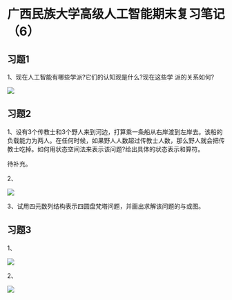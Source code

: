 # 广西民族大学高级人工智能期末复习笔记（6）


## 习题1

1、现在人工智能有哪些学派?它们的认知观是什么?现在这些学 派的关系如何?

![](https://img.gujiakai.cn/i/2023/12/19/p504s4-0.webp)


## 习题2

1、设有3个传教士和3个野人来到河边，打算乘一条船从右岸渡到左岸去。该船的负载能力为两人。在任何时候，如果野人人数超过传教士人数，那么野人就会把传教士吃掉。如何用状态空间法来表示该问题?给出具体的状态表示和算符。

待补充。

2、

![](https://cdn.sa.net/2023/12/19/yXTolS689BNpn32.webp)


3、试用四元数列结构表示四圆盘梵塔问题，并画出求解该问题的与或图。


## 习题3

1、

![](https://img.gujiakai.cn/i/2023/12/19/ouzwwy-0.webp)

2、

![](https://img.gujiakai.cn/i/2023/12/19/ovq2qf-0.webp)

